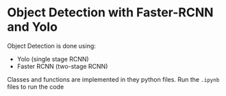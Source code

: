 # Object Detection with Faster-RCNN and Yolo

Object Detection is done using:
- Yolo (single stage RCNN)
- Faster RCNN (two-stage RCNN)

Classes and functions are implemented in they python files. Run the `.ipynb` files to run the code

